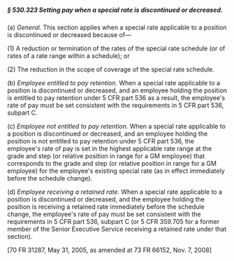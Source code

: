 ##### § 530.323 Setting pay when a special rate is discontinued or decreased. #####

(a) *General.* This section applies when a special rate applicable to a position is discontinued or decreased because of—

(1) A reduction or termination of the rates of the special rate schedule (or of rates of a rate range within a schedule); or

(2) The reduction in the scope of coverage of the special rate schedule.

(b) *Employee entitled to pay retention.* When a special rate applicable to a position is discontinued or decreased, and an employee holding the position is entitled to pay retention under 5 CFR part 536 as a result, the employee's rate of pay must be set consistent with the requirements in 5 CFR part 536, subpart C.

(c) *Employee not entitled to pay retention.* When a special rate applicable to a position is discontinued or decreased, and an employee holding the position is not entitled to pay retention under 5 CFR part 536, the employee's rate of pay is set in the highest applicable rate range at the grade and step (or relative position in range for a GM employee) that corresponds to the grade and step (or relative position in range for a GM employee) for the employee's existing special rate (as in effect immediately before the schedule change).

(d) *Employee receiving a retained rate.* When a special rate applicable to a position is discontinued or decreased, and the employee holding the position is receiving a retained rate immediately before the schedule change, the employee's rate of pay must be set consistent with the requirements in 5 CFR part 536, subpart C (or 5 CFR 359.705 for a former member of the Senior Executive Service receiving a retained rate under that section).

[70 FR 31287, May 31, 2005, as amended at 73 FR 66152, Nov. 7, 2008]